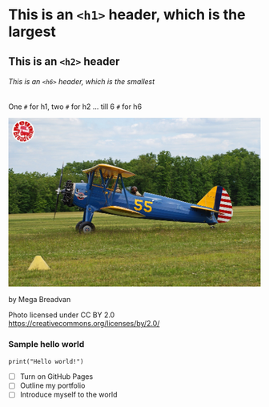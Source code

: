 # This is an `<h1>` header, which is the largest

## This is an `<h2>` header

###### This is an `<h6>` header, which is the smallest

One `#` for h1, two `#` for h2 ... till 6 `#` for h6


![Stearman biplane](Stearman_N62188.jpg)

by Mega Breadvan 

Photo licensed under CC BY 2.0 https://creativecommons.org/licenses/by/2.0/

### Sample hello world
``` 
print("Hello world!")
```

- [ ] Turn on GitHub Pages
- [ ] Outline my portfolio
- [ ] Introduce myself to the world
